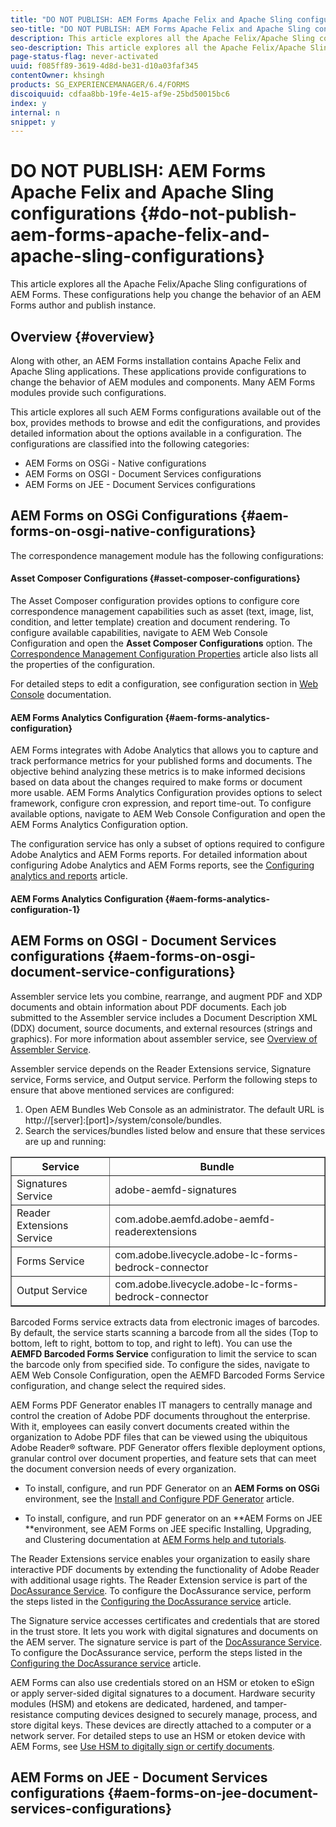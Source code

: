 ```yaml
---
title: "DO NOT PUBLISH: AEM Forms Apache Felix and Apache Sling configurations "
seo-title: "DO NOT PUBLISH: AEM Forms Apache Felix and Apache Sling configurations "
description: This article explores all the Apache Felix/Apache Sling configurations of AEM Forms. These configurations help you change the behavior of an AEM Forms author and publish instance.
seo-description: This article explores all the Apache Felix/Apache Sling configurations of AEM Forms. These configurations help you change the behavior of an AEM Forms author and publish instance.
page-status-flag: never-activated
uuid: f085ff89-3619-4d8d-be31-d10a03faf345
contentOwner: khsingh
products: SG_EXPERIENCEMANAGER/6.4/FORMS
discoiquuid: cdfaa8bb-19fe-4e15-af9e-25bd50015bc6
index: y
internal: n
snippet: y
---
```


# DO NOT PUBLISH: AEM Forms Apache Felix and Apache Sling configurations {#do-not-publish-aem-forms-apache-felix-and-apache-sling-configurations}

This article explores all the Apache Felix/Apache Sling configurations of AEM Forms. These configurations help you change the behavior of an AEM Forms author and publish instance.

## Overview  {#overview}

Along with other, an AEM Forms installation contains Apache Felix and Apache Sling applications. These applications provide configurations to change the behavior of AEM modules and components. Many AEM Forms modules provide such configurations.

This article explores all such AEM Forms configurations available out of the box, provides methods to browse and edit the configurations, and provides detailed information about the options available in a configuration. The configurations are classified into the following categories:

* AEM Forms on OSGi - Native configurations
* AEM Forms on OSGI - Document Services configurations
* AEM Forms on JEE - Document Services configurations

## AEM Forms on OSGi Configurations {#aem-forms-on-osgi-native-configurations}

The correspondence management module has the following configurations:

#### Asset Composer Configurations {#asset-composer-configurations}

The Asset Composer configuration provides options to configure core correspondence management capabilities such as asset (text, image, list, condition, and letter template) creation and document rendering. To configure available capabilities, navigate to AEM Web Console Configuration and open the **Asset Composer Configurations** option. The [Correspondence Management Configuration Properties](../../../forms/using/cm-configuration-properties.md) article also lists all the properties of the configuration.

For detailed steps to edit a configuration, see configuration section in [Web Console](../../../sites/deploying/using/web-console.md) documentation.

#### AEM Forms Analytics Configuration {#aem-forms-analytics-configuration}

AEM Forms integrates with Adobe Analytics that allows you to capture and track performance metrics for your published forms and documents. The objective  behind  analyzing these metrics is to make informed decisions based on data about the changes required to make forms or document more usable. AEM Forms Analytics Configuration provides options to select framework, configure  cron  expression, and report time-out. To configure available options, navigate to AEM Web Console Configuration and open the AEM Forms Analytics Configuration option.

The configuration service has only a subset of options required to configure Adobe Analytics and AEM Forms reports. For detailed information about configuring Adobe Analytics and AEM Forms reports, see the [Configuring analytics and reports](../../../forms/using/configure-analytics-forms-documents.md) article.

#### AEM Forms Analytics Configuration {#aem-forms-analytics-configuration-1}

## AEM Forms on OSGI - Document Services configurations  {#aem-forms-on-osgi-document-service-configurations}

Assembler service lets you combine, rearrange, and augment PDF and XDP documents and obtain information about PDF documents. Each job submitted to the Assembler service includes a Document Description XML (DDX) document, source documents, and external resources (strings and graphics). For more information about assembler service, see [Overview of Assembler Service](https://helpx.adobe.com/content/help/en/aem-forms/6/overview-aem-document-services.html#main-pars_header_0).

Assembler service depends on the Reader Extensions service, Signature service, Forms service, and Output service. Perform the following steps to ensure that above mentioned services are configured:

1. Open AEM Bundles Web Console as an administrator. The default URL is http://[server]:[port]&gt;/system/console/bundles. 
1. Search the services/bundles listed below and ensure that these services are up and running:

<table border="1" cellpadding="1" cellspacing="0" width="100%"> 
 <tbody> 
  <tr> 
   <th>Service<br /> </th> 
   <th>Bundle </th> 
  </tr> 
  <tr> 
   <td>Signatures Service</td> 
   <td>adobe-aemfd-signatures</td> 
  </tr> 
  <tr> 
   <td>Reader Extensions Service</td> 
   <td>com.adobe.aemfd.adobe-aemfd-readerextensions<br /> </td> 
  </tr> 
  <tr> 
   <td>Forms Service</td> 
   <td>com.adobe.livecycle.adobe-lc-forms-bedrock-connector<br /> </td> 
  </tr> 
  <tr> 
   <td>Output Service</td> 
   <td>com.adobe.livecycle.adobe-lc-forms-bedrock-connector</td> 
  </tr> 
 </tbody> 
</table>

Barcoded Forms service extracts data from electronic images of barcodes. By default, the service starts scanning a barcode from all the sides (Top to bottom, left to right, bottom to top, and right to left). You can use the **AEMFD Barcoded Forms Service** configuration to limit the service to scan the barcode only from specified side. To configure the sides, navigate to AEM Web Console Configuration, open the AEMFD Barcoded Forms Service configuration, and change select the required sides.

AEM Forms PDF Generator enables IT managers to centrally manage and control the creation of Adobe PDF documents throughout the enterprise. With it, employees can easily convert documents created within the organization to Adobe PDF files that can be viewed using the ubiquitous Adobe Reader® software. PDF Generator offers flexible deployment options, granular control over document properties, and feature sets that can meet the document conversion needs of every organization.

* To install, configure, and run PDF Generator on an **AEM Forms on OSGi** environment, see the [Install and Configure PDF Generator](/forms/using/install-configure-pdf-generator) article.

* To install, configure, and run PDF generator on an **AEM Forms on JEE **environment, see AEM Forms on JEE specific Installing, Upgrading, and Clustering documentation at [AEM Forms help and tutorials](/forms/using/topics).

The Reader Extensions service enables your organization to easily share interactive PDF documents by extending the functionality of Adobe Reader with additional usage rights. The Reader Extension service is part of the [DocAssurance Service](../../../forms/using/overview-aem-document-services.md). To configure the DocAssurance service, perform the steps listed in the [Configuring the DocAssurance service](/forms/using/configuring-document-services) article.

The Signature service accesses certificates and credentials that are stored in the trust store. It lets you work with digital signatures and documents on the AEM server. The signature service is part of the [DocAssurance Service](../../../forms/using/overview-aem-document-services.md). To configure the DocAssurance service, perform the steps listed in the [Configuring the DocAssurance service](/forms/using/configuring-document-services) article.

AEM Forms can also use credentials stored on an HSM or etoken to eSign or apply server-sided digital signatures to a document. Hardware security modules (HSM) and etokens are dedicated, hardened, and tamper-resistance computing devices designed to securely manage, process, and store digital keys. These devices are directly attached to a computer or a network server. For detailed steps to use an HSM or etoken device with AEM Forms, see [Use HSM to digitally sign or certify documents](../../../forms/using/hsm-certify-esign-docs.md).

## AEM Forms on JEE - Document Services configurations  {#aem-forms-on-jee-document-services-configurations}


